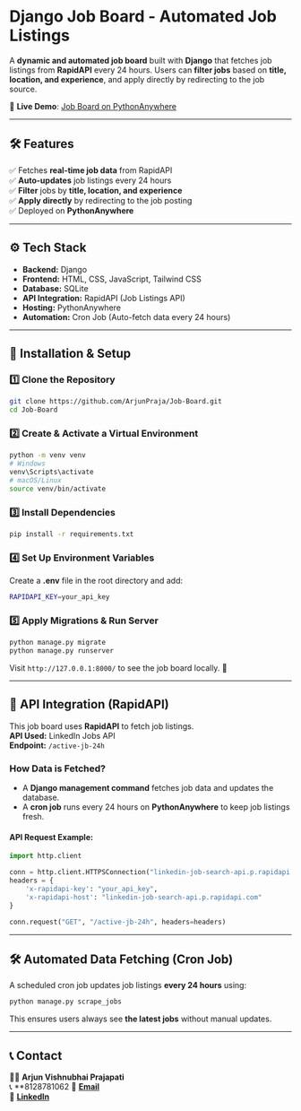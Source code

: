 # **Django Job Board - Automated Job Listings**

A **dynamic and automated job board** built with **Django** that fetches job listings from **RapidAPI** every 24 hours. Users can **filter jobs** based on **title, location, and experience**, and apply directly by redirecting to the job source.  

🔗 **Live Demo**: [Job Board on PythonAnywhere](https://arjunprajapati2801.pythonanywhere.com/)

---

## **🛠 Features**
✅ Fetches **real-time job data** from RapidAPI  
✅ **Auto-updates** job listings every 24 hours  
✅ **Filter** jobs by **title, location, and experience**  
✅ **Apply directly** by redirecting to the job posting  
✅ Deployed on **PythonAnywhere**  

---

## **⚙️ Tech Stack**
- **Backend:** Django  
- **Frontend:** HTML, CSS, JavaScript, Tailwind CSS  
- **Database:** SQLite  
- **API Integration:** RapidAPI (Job Listings API)  
- **Hosting:** PythonAnywhere  
- **Automation:** Cron Job (Auto-fetch data every 24 hours)  

---

## **🚀 Installation & Setup**

### **1️⃣ Clone the Repository**
```bash
git clone https://github.com/ArjunPraja/Job-Board.git
cd Job-Board
```

### **2️⃣ Create & Activate a Virtual Environment**
```bash
python -m venv venv
# Windows
venv\Scripts\activate
# macOS/Linux
source venv/bin/activate
```

### **3️⃣ Install Dependencies**
```bash
pip install -r requirements.txt
```

### **4️⃣ Set Up Environment Variables**
Create a **.env** file in the root directory and add:  
```bash
RAPIDAPI_KEY=your_api_key
```

### **5️⃣ Apply Migrations & Run Server**
```bash
python manage.py migrate
python manage.py runserver
```
Visit `http://127.0.0.1:8000/` to see the job board locally. 🎉  

---

## **🔗 API Integration (RapidAPI)**
This job board uses **RapidAPI** to fetch job listings.  
**API Used:** LinkedIn Jobs API  
**Endpoint:** `/active-jb-24h`

### **How Data is Fetched?**
- A **Django management command** fetches job data and updates the database.
- A **cron job** runs every 24 hours on **PythonAnywhere** to keep job listings fresh.

#### **API Request Example:**
```python
import http.client

conn = http.client.HTTPSConnection("linkedin-job-search-api.p.rapidapi.com")
headers = {
    'x-rapidapi-key': "your_api_key",
    'x-rapidapi-host': "linkedin-job-search-api.p.rapidapi.com"
}

conn.request("GET", "/active-jb-24h", headers=headers)
```

---

## **🛠 Automated Data Fetching (Cron Job)**
A scheduled cron job updates job listings **every 24 hours** using:
```bash
python manage.py scrape_jobs
```
This ensures users always see **the latest jobs** without manual updates.  

---

## **📞 Contact**
👨‍💻 **Arjun Vishnubhai Prajapati**  
📞 **8128781062
📧 **[Email](prajapatiarjun2801@gmail.com)**  
🔗 **[LinkedIn](https://linkedin.com/in/arjunprajapati2801)**

